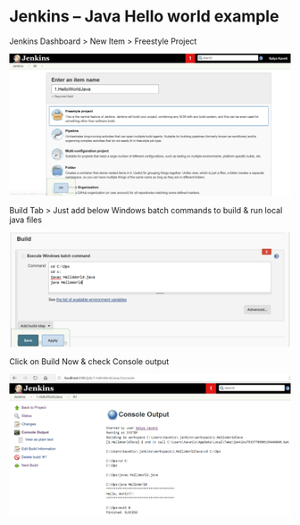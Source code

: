 Jenkins – Java Hello world example
==================================

Jenkins Dashboard \> New Item \> Freestyle Project

![](media/0f5e725b54923614922ef239aaf2c991.png)

Build Tab \> Just add below Windows batch commands to build & run local java
files

![](media/1205b78698bc00489b9755bcd36d626c.png)

Click on Build Now & check Console output

![](media/3fdf24da87761fe0fced31043eb87b70.png)
